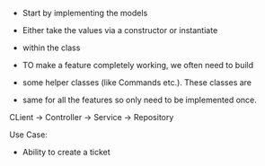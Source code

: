- Start by implementing the models
- Either take the values via a constructor or instantiate
- within the class



- TO make a feature completely working, we often need to build
- some helper classes (like Commands etc.). These classes are
- same for all the features so only need to be implemented once.

CLient -> Controller -> Service -> Repository

Use Case:
- Ability to create a ticket